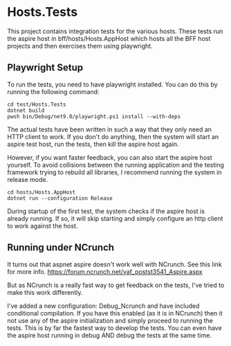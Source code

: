 # Hosts.Tests

This project contains integration tests for the various hosts. These tests run the aspire host in
bff/hosts/Hosts.AppHost which hosts all the BFF host projects and then exercises them using playwright.

## Playwright Setup
To run the tests, you need to have playwright installed. You can do this by running the following command:

```
cd test/Hosts.Tests
dotnet build
pwsh bin/Debug/net9.0/playwright.ps1 install --with-deps
```




The actual tests have been written in such a way that they only need an HTTP client to work. If you don't do anything,
then the system will start an aspire test host, run the tests, then kill the aspire host again.

However, if you want faster feedback, you can also start the aspire host yourself. To avoid collisions between the
running application and the testing framework trying to rebuild all libraries, I recommend running the system in release
mode.

```
cd hosts/Hosts.AppHost
dotnet run --configuration Release
```

During startup of the first test, the system checks if the aspire host is already running. If so, it will skip starting
and simply configure an http client to work against the host.


## Running under NCrunch

It turns out that aspnet aspire doesn't work well with NCrunch. See this link for more info.
https://forum.ncrunch.net/yaf_postst3541_Aspire.aspx

But as NCrunch is a really fast way to get feedback on the tests, I've tried to make this work differently.

I've added a new configuration: Debug_Ncrunch and have included conditional compilation. If you have this enabled
(as it is in NCrunch) then it not use any of the aspire initialization and simply proceed to running the tests.
This is by far the fastest way to develop the tests. You can even have the aspire host running in debug AND debug the tests
at the same time.

